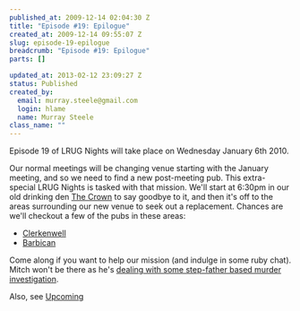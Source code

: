 ```yaml
--- 
published_at: 2009-12-14 02:04:30 Z
title: "Episode #19: Epilogue"
created_at: 2009-12-14 09:55:07 Z
slug: episode-19-epilogue
breadcrumb: "Episode #19: Epilogue"
parts: []

updated_at: 2013-02-12 23:09:27 Z
status: Published
created_by: 
  email: murray.steele@gmail.com
  login: hlame
  name: Murray Steele
class_name: ""
---
```


Episode 19 of LRUG Nights will take place on Wednesday January 6th 2010.

Our normal meetings will be changing venue starting with the January meeting, and so we need to find a new post-meeting pub.  This extra-special LRUG Nights is tasked with that mission.  We'll start at 6:30pm in our old drinking den [The Crown](http://www.fancyapint.com/pubs/pub199.php) to say goodbye to it, and then it's off to the areas surrounding our new venue to seek out a replacement.  Chances are we'll checkout a few of the pubs in these areas:

* [Clerkenwell](http://www.fancyapint.com/area/00055.php)
* [Barbican](http://www.fancyapint.com/area/00058.php)

Come along if you want to help our mission (and indulge in some ruby chat). Mitch won't be there as he's [dealing with some step-father based murder investigation](http://www.tv.com/baywatch-nights/epilogue/episode/41759/summary.html?tag=ep_guide;summary).

Also, see [Upcoming](http://upcoming.yahoo.com/event/4904058/)

